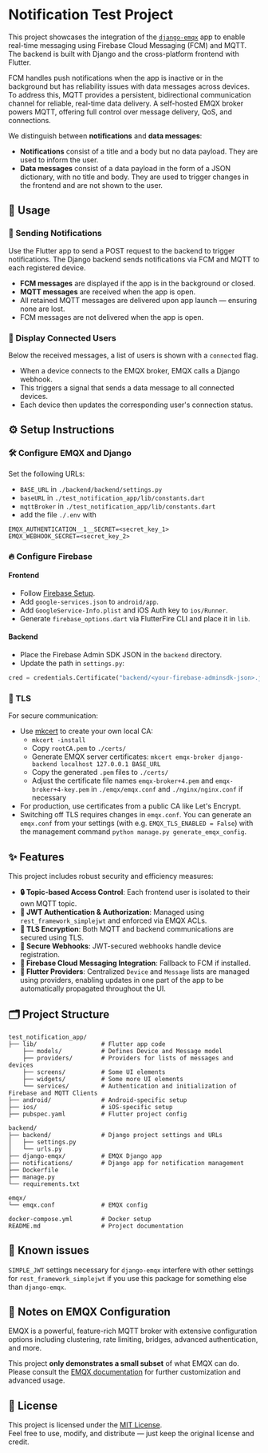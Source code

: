 # Notification Test Project

This project showcases the integration of the [`django-emqx`](https://github.com/jakobatgithub/django-emqx) app to enable real-time messaging using Firebase Cloud Messaging (FCM) and MQTT. The backend is built with Django and the cross-platform frontend with Flutter.

FCM handles push notifications when the app is inactive or in the background but has reliability issues with data messages across devices. To address this, MQTT provides a persistent, bidirectional communication channel for reliable, real-time data delivery. A self-hosted EMQX broker powers MQTT, offering full control over message delivery, QoS, and connections.

We distinguish between **notifications** and **data messages**:
- **Notifications** consist of a title and a body but no data payload. They are used to inform the user.
- **Data messages** consist of a data payload in the form of a JSON dictionary, with no title and body. They are used to trigger changes in the frontend and are not shown to the user.


## 🚀 Usage

### 🔔 Sending Notifications

Use the Flutter app to send a POST request to the backend to trigger notifications. The Django backend sends notifications via FCM and MQTT to each registered device.

- **FCM messages** are displayed if the app is in the background or closed.
- **MQTT messages** are received when the app is open.
- All retained MQTT messages are delivered upon app launch — ensuring none are lost.
- FCM messages are not delivered when the app is open.

### 👥 Display Connected Users

Below the received messages, a list of users is shown with a `connected` flag.

- When a device connects to the EMQX broker, EMQX calls a Django webhook.
- This triggers a signal that sends a data message to all connected devices.
- Each device then updates the corresponding user's connection status.


## ⚙️ Setup Instructions

### 🛠️ Configure EMQX and Django

Set the following URLs:
- `BASE_URL` in `./backend/backend/settings.py`
- `baseURL` in `./test_notification_app/lib/constants.dart`
- `mqttBroker` in `./test_notification_app/lib/constants.dart`
- add the file `./.env` with 
```text
EMQX_AUTHENTICATION__1__SECRET=<secret_key_1>
EMQX_WEBHOOK_SECRET=<secret_key_2>
```

### 🔥 Configure Firebase

#### Frontend
- Follow [Firebase Setup](https://firebase.google.com/docs/flutter/setup).
- Add `google-services.json` to `android/app`.
- Add `GoogleService-Info.plist` and iOS Auth key to `ios/Runner`.
- Generate `firebase_options.dart` via FlutterFire CLI and place it in `lib`.

#### Backend
- Place the Firebase Admin SDK JSON in the `backend` directory.
- Update the path in `settings.py`:
```python
cred = credentials.Certificate("backend/<your-firebase-adminsdk-json>.json")
```

### 🔐 TLS

For secure communication:

- Use [mkcert](https://github.com/FiloSottile/mkcert) to create your own local CA:
  - `mkcert -install`
  - Copy `rootCA.pem` to `./certs/`
  - Generate EMQX server certificates: `mkcert emqx-broker django-backend localhost 127.0.0.1 BASE_URL`
  - Copy the generated `.pem` files to `./certs/`
  - Adjust the certificate file names `emqx-broker+4.pem` and `emqx-broker+4-key.pem` in `./emqx/emqx.conf` and `./nginx/nginx.conf` if necessary
- For production, use certificates from a public CA like Let's Encrypt.
- Switching off TLS requires changes in `emqx.conf`. You can generate an `emqx.conf` from your settings (with e.g. `EMQX_TLS_ENABLED = False`) with the management command `python manage.py generate_emqx_config`.


## ✨ Features

This project includes robust security and efficiency measures:

- **🔒 Topic-based Access Control**: Each frontend user is isolated to their own MQTT topic.
- **🔑 JWT Authentication & Authorization**: Managed using `rest_framework_simplejwt` and enforced via EMQX ACLs.
- **🔐 TLS Encryption**: Both MQTT and backend communications are secured using TLS.
- **📩 Secure Webhooks**: JWT-secured webhooks handle device registration.
- **📲 Firebase Cloud Messaging Integration**: Fallback to FCM if installed.
- **🧩 Flutter Providers**: Centralized `Device` and `Message` lists are managed using providers, enabling updates in one part of the app to be automatically propagated throughout the UI.


## 🗂️ Project Structure

```text
test_notification_app/
├── lib/                  # Flutter app code
    ├── models/           # Defines Device and Message model
    ├── providers/        # Providers for lists of messages and devices
    ├── screens/          # Some UI elements
    ├── widgets/          # Some more UI elements
    └── services/         # Authentication and initialization of Firebase and MQTT Clients
├── android/              # Android-specific setup
├── ios/                  # iOS-specific setup
├── pubspec.yaml          # Flutter project config

backend/
├── backend/              # Django project settings and URLs
│   ├── settings.py
│   └── urls.py
├── django-emqx/          # EMQX Django app
├── notifications/        # Django app for notification management
├── Dockerfile
├── manage.py
└── requirements.txt

emqx/
└── emqx.conf             # EMQX config

docker-compose.yml        # Docker setup
README.md                 # Project documentation
```

## 🐞 Known issues

`SIMPLE_JWT` settings necessary for `django-emqx` interfere with other settings for `rest_framework_simplejwt` if you use this package for something else than `django-emqx`.


## 📌 Notes on EMQX Configuration

EMQX is a powerful, feature-rich MQTT broker with extensive configuration options including clustering, rate limiting, bridges, advanced authentication, and more.

This project **only demonstrates a small subset** of what EMQX can do. Please consult the [EMQX documentation](https://www.emqx.io/docs) for further customization and advanced usage.


## 📄 License

This project is licensed under the [MIT License](./LICENSE).  
Feel free to use, modify, and distribute — just keep the original license and credit.
